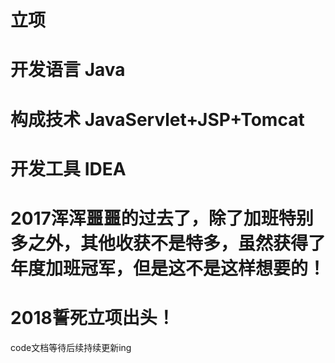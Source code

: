 

# 立项


# 开发语言 Java


# 构成技术 JavaServlet+JSP+Tomcat


# 开发工具 IDEA


# 2017浑浑噩噩的过去了，除了加班特别多之外，其他收获不是特多，虽然获得了年度加班冠军，但是这不是这样想要的！

# 2018誓死立项出头！

code文档等待后续持续更新ing
